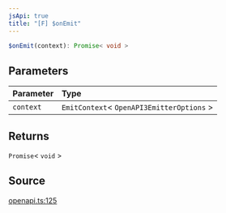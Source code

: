 ```yaml
---
jsApi: true
title: "[F] $onEmit"
---
```


```ts
$onEmit(context): Promise< void >
```

## Parameters

| Parameter | Type                                       |
| :-------- | :----------------------------------------- |
| `context` | `EmitContext`< `OpenAPI3EmitterOptions` \> |

## Returns

`Promise`< `void` \>

## Source

[openapi.ts:125](https://github.com/markcowl/cadl/blob/3db15286/packages/openapi3/src/openapi.ts#L125)
